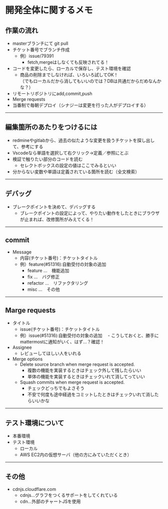# 開発全体に関するメモ

## 作業の流れ
  - masterブランチにて git pull
  - チケット番号でブランチ作成　
    - 例）issue/79391
      - fetch,mergeはしなくても反映されてる！
  - コードを変更したら、ローカルで保存し、テスト環境を確認
    - 商品の削除までしなければ、いろいろ試してOK！  
    （でもローカルだから消してもいいのでは？DBは共通だからだめなんかな？）
  - リモートリポジトリにadd,commit,push
  - Merge requests
  - 当番制で毎朝デプロイ（シナジーは変更を行った人がデプロイする）

---

## 編集箇所のあたりをつけるには

- redmineやgitlabから、過去の似たような変更を扱うチケットを探し出して、参考にする
- Vscodeなら単語を選択して右クリック→定義／参照にとぶ
- 検証で触りたい部分のコードを読む
  - セレクトボックスの設定の値はここでみるといい
- 分からない変数や単語は定義されている箇所を読む（全文検索）


---

## デバッグ

- ブレークポイントを決めて、デバッグする
  - ブレークポイントの設定によって、やりたい動作をしたときにブラウザが止まれば、改修箇所がみえてくる！

---

## commit
- Message
  - 内容(チケット番号)：チケットタイトル
  - 例）feature(#51316):自動受付の対象の追加  
    - feature …　機能追加
    - fix …　バグ修正
    - refactor …　リファクタリング
    - misc …　その他

---

## Marge requests
- タイトル
  - issue(チケット番号)：チケットタイトル
  - 例）issue(#51316):自動受付の対象の追加
　- こうしておくと、勝手にmattermostに通知がいく、はず…？確認！
- Assignee
  - レビューしてほしい人をいれる
- Merge options
  - Delete source branch when merge request is accepted.
    - 複数の機能を実装するときはチェック外して残したらいい
    - 単体の機能を実装するときはチェックいれて消してっていい
  - Squash commits when merge request is accepted. 
    - チェックどっちでもよさそう
    - 不安で何度も途中経過をコミットしたときはチェックいれて消したらいいかな

---


## テスト環境について

- 本番環境
- テスト環境
    - ローカル
    - AWS EC2内の仮想サーバ（他の方にみていただくとき）

---

## その他

- cdnjs.cloudflare.com
  - cdnjs…グラフをつくるサポートをしてくれている  
  - cdn…外部のチャートJSを使用


